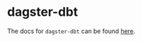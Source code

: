 # dagster-dbt

The docs for `dagster-dbt` can be found
[here](https://docs.dagster.io/api/python-api/libraries/dagster-dbt).
